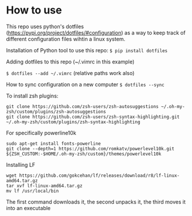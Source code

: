 # How to use


This repo uses python's dotfiles (https://pypi.org/project/dotfiles/#configuration) as a way to keep track of different configuration files wihtin a linux system. 


Installation of Python tool to use this repo:
`$ pip install dotfiles`

Adding dotfiles to this repo (~/.vimrc in this example)

`$ dotfiles --add ~/.vimrc`
(relative paths work also)



How to sync configuration on a new computer
`$ dotfiles --sync`

To install zsh plugins:
```
git clone https://github.com/zsh-users/zsh-autosuggestions ~/.oh-my-zsh/custom/plugins/zsh-autosuggestions
git clone https://github.com/zsh-users/zsh-syntax-highlighting.git ~/.oh-my-zsh/custom/plugins/zsh-syntax-highlighting
```

For specifically powerline10k
```
sudo apt-get install fonts-powerline
git clone --depth=1 https://github.com/romkatv/powerlevel10k.git ${ZSH_CUSTOM:-$HOME/.oh-my-zsh/custom}/themes/powerlevel10k
```

Installing LF
```
wget https://github.com/gokcehan/lf/releases/download/r8/lf-linux-amd64.tar.gz
tar xvf lf-linux-amd64.tar.gz
mv lf /usr/local/bin
```
The first command downloads it, the second unpacks it, the third moves it into an executable




